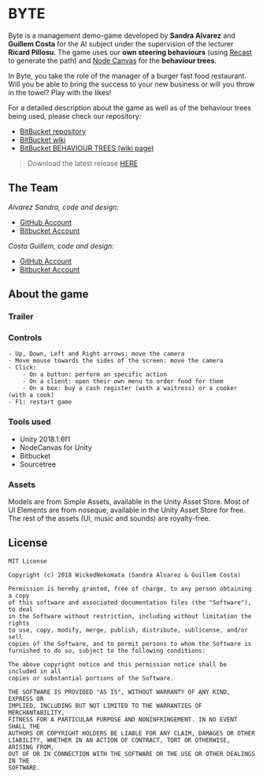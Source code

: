 # BYTE

Byte is a management demo-game developed by <b>Sandra Alvarez</b> and <b>Guillem Costa</b> for the AI subject under the supervision of the lecturer <b>Ricard Pillosu</b>. The game uses our <b>own steering behaviours</b> (using [Recast](https://github.com/recastnavigation/recastnavigation) to generate the path) and [Node Canvas](http://nodecanvas.paradoxnotion.com/) for the <b>behaviour trees</b>.
 
In Byte, you take the role of the manager of a burger fast food restaurant.
Will you be able to bring the success to your new business or will you throw in the towel? Play with the likes!

For a detailed description about the game as well as of the behaviour trees being used, please check our repository:

- [BitBucket repository](https://sandruski@bitbucket.org/wickednekomata/byte.git)
- [BitBucket wiki](https://bitbucket.org/wickednekomata/byte/wiki/Home)
- [BitBucket BEHAVIOUR TREES (wiki page)](https://bitbucket.org/wickednekomata/byte/wiki/Behaviour%20Trees)

> Download the latest release [HERE](https://github.com/WickedNekomata/Byte/releases)

## The Team

<i>Alvarez Sandra, code and design:</i>
- [GitHub Account](https://github.com/datBeQuiet)
- [Bitbucket Account](https://github.com/WickedNekomata/Byte/releases)
	
<i>Costa Guillem, code and design:</i>
- [GitHub Account](https://github.com/Sandruski)
- [Bitbucket Account](https://github.com/WickedNekomata/Byte/releases)

## About the game

### Trailer

### Controls

```
- Up, Down, Left and Right arrows: move the camera
- Move mouse towards the sides of the screen: move the camera
- Click: 
	- On a button: perform an specific action
	- On a client: open their own menu to order food for them
	- On a box: buy a cash register (with a waitress) or a cooker (with a cook)
- F1: restart game
```

### Tools used

- Unity 2018.1.6f1
- NodeCanvas for Unity
- Bitbucket
- Sourcetree

### Assets

Models are from Simple Assets, available in the Unity Asset Store.
Most of UI Elements are from noseque, available in the Unity Asset Store for free.
The rest of the assets (UI, music and sounds) are royalty-free.

## License
```
MIT License

Copyright (c) 2018 WickedNekomata (Sandra Alvarez & Guillem Costa)

Permission is hereby granted, free of charge, to any person obtaining a copy
of this software and associated documentation files (the "Software"), to deal
in the Software without restriction, including without limitation the rights
to use, copy, modify, merge, publish, distribute, sublicense, and/or sell
copies of the Software, and to permit persons to whom the Software is
furnished to do so, subject to the following conditions:

The above copyright notice and this permission notice shall be included in all
copies or substantial portions of the Software.

THE SOFTWARE IS PROVIDED "AS IS", WITHOUT WARRANTY OF ANY KIND, EXPRESS OR
IMPLIED, INCLUDING BUT NOT LIMITED TO THE WARRANTIES OF MERCHANTABILITY,
FITNESS FOR A PARTICULAR PURPOSE AND NONINFRINGEMENT. IN NO EVENT SHALL THE
AUTHORS OR COPYRIGHT HOLDERS BE LIABLE FOR ANY CLAIM, DAMAGES OR OTHER
LIABILITY, WHETHER IN AN ACTION OF CONTRACT, TORT OR OTHERWISE, ARISING FROM,
OUT OF OR IN CONNECTION WITH THE SOFTWARE OR THE USE OR OTHER DEALINGS IN THE
SOFTWARE.
```
